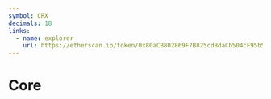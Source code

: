 ```yaml
---
symbol: CRX
decimals: 18
links:
  - name: explorer
    url: https://etherscan.io/token/0x80aCB802869F7B825cdBdaCb504cF95b595BB930
---
```


# Core
